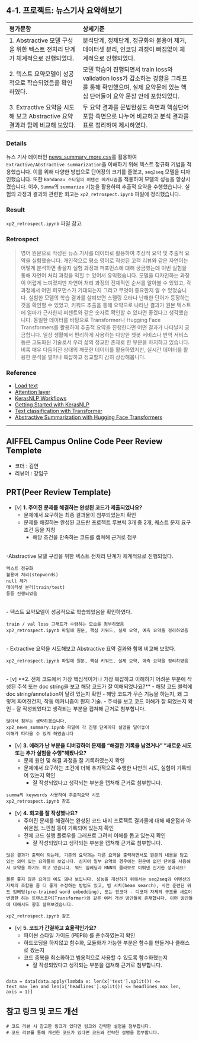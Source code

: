 ## 4-1. 프로젝트: 뉴스기사 요약해보기

| 평가문항  | 상세기준 | 
| :--- | :--- | 
| 1. Abstractive 모델 구성을 위한 텍스트 전처리 단계가 체계적으로 진행되었다. | 분석단계, 정제단계, 정규화와 불용어 제거, 데이터셋 분리, 인코딩 과정이 빠짐없이 체계적으로 진행되었다. | 
| 2. 텍스트 요약모델이 성공적으로 학습되었음을 확인하였다. | 모델 학습이 진행되면서 train loss와 validation loss가 감소하는 경향을 그래프를 통해 확인했으며, 실제 요약문에 있는 핵심 단어들이 요약 문장 안에 포함되었다. |   
| 3. Extractive 요약을 시도해 보고 Abstractive 요약 결과과 함께 비교해 보았다. | 두 요약 결과를 문법완성도 측면과 핵심단어 포함 측면으로 나누어 비교하고 분석 결과를 표로 정리하여 제시하였다. | 

### Details

뉴스 기사 데이터인 [news_summary_more.csv](https://github.com/sunnysai12345/News_Summary)를 활용하여 `Extractive/Abstractive summarization`을 이해하기 위해 텍스트 정규화 기법을 적용했습니다. 이를 위해 다양한 방법으로 단어장의 크기를 줄였고, `seq2seq` 모델을 디자인했습니다. 또한 `Bahdanau 스타일의 어텐션 메커니즘`을 적용하여 모델의 성능을 향상시켰습니다. 이후, `Summa`의 `summarize` 기능을 활용하여 추출적 요약을 수행했습니다. 실험의 과정과 결과와 관련한 회고는 `xp2_retrospect.ipynb` 파일에 정리했습니다.

### Result

`xp2_retrospect.ipynb` 파일 참고.

### Retrospect

>영어 원문으로 작성된 뉴스 기사를 데이터로 활용하여 추상적 요약 및 추출적 요약을 실험했습니다. 개인적으로 평소 영어로 작성된 고객 리뷰와 같은 자연어는 어떻게 분석하면 좋을지 실험 과정과 퍼포먼스에 대해 궁금했는데 이번 실험을 통해 자연어 처리 과정을 익힐 수 있어서 유익했습니다. 모델을 디자인하는 과정이 어렵게 느껴졌지만 자연어 처리 과정의 전체적인 순서를 알아볼 수 있었고, 각 과정에서 어떤 퍼포먼스가 기대되는지 그리고 무엇이 중요한지 알 수 있었습니다. 실험한 모델의 학습 결과를 살펴보면 스펠링 오타나 난해한 단어가 등장하는 것을 확인할 수 있었고, 키워드 추출을 통해 요약으로 나타난 결과가 원본 텍스트에 얼마가 근사한지 퍼센트와 같은 숫자로 확인할 수 있다면 좋겠다고 생각했습니다. 동일한 데이터를 바탕으로 Transformer나 Hugging Face Transformers를 활용하여 추출적 요약을 진행한다면 어떤 결과가 나타날지 궁금합니다. 일상 생활에서 편리하게 사용하는 다양한 쳇봇 서비스나 번역 서비스 등은 고도화된 기술로서 우리 삶의 정교한 존재로 한 부분을 차지하고 있습니다. 비록 매우 다듬어진 상태의 깨끗한 데이터를 활용하였지만, 실시간 데이터를 활용한 분석을 얼마나 복잡하고 정교할지 감히 상상해봅니다.

### Reference

* [Load text](https://www.tensorflow.org/tutorials/load_data/text)
* [Attention layer](https://keras.io/api/layers/attention_layers/attention/)
* [KerasNLP Workflows](https://keras.io/keras_nlp/)
* [Getting Started with KerasNLP](https://keras.io/guides/keras_nlp/getting_started/)
* [Text classification with Transformer](https://keras.io/examples/nlp/text_classification_with_transformer/)
* [Abstractive Summarization with Hugging Face Transformers](https://keras.io/examples/nlp/t5_hf_summarization/)


---

## AIFFEL Campus Online Code Peer Review Templete
- 코더 : 김연
- 리뷰어 : 강임구


## PRT(Peer Review Template)
- [v]  **1. 주어진 문제를 해결하는 완성된 코드가 제출되었나요?**
    - 문제에서 요구하는 최종 결과물이 첨부되었는지 확인
    - 문제를 해결하는 완성된 코드란 프로젝트 루브릭 3개 중 2개, 
    퀘스트 문제 요구조건 등을 지칭
        - 해당 조건을 만족하는 코드를 캡쳐해 근거로 첨부
<br/>
-Abstractive 모델 구성을 위한 텍스트 전처리 단계가 체계적으로 진행되었다.<br/>

```
텍스트 정규화
불용어 처리(stopwords)
null 제거
데이터셋 분리(train/test)
등등 진행되었음
```
<br/>
- 텍스트 요약모델이 성공적으로 학습되었음을 확인하였다.<br/>

```
train / val loss 그래프가 수렴하는 모습을 첨부하였음
xp2_retrospect.ipynb 파일에 원문, 핵심 키워드, 실제 요약, 예측 요약을 정리하였음
```
<br/>
- Extractive 요약을 시도해보고 Abstractive 요약 결과와 함께 비교해 보았다.<br/>

```
xp2_retrospect.ipynb 파일에 원문, 핵심 키워드, 실제 요약, 예측 요약을 정리하였음
```
<br/>
- [v]  **2. 전체 코드에서 가장 핵심적이거나 가장 복잡하고 이해하기 어려운 부분에 작성된 
주석 또는 doc string을 보고 해당 코드가 잘 이해되었나요?**
    - 해당 코드 블럭에 doc string/annotation이 달려 있는지 확인
    - 해당 코드가 무슨 기능을 하는지, 왜 그렇게 짜여진건지, 작동 메커니즘이 뭔지 기술.
    - 주석을 보고 코드 이해가 잘 되었는지 확인
        - 잘 작성되었다고 생각되는 부분을 캡쳐해 근거로 첨부합니다.

```
많아서 첨부는 생략하겠습니다.
xp2_news_summary.ipynb 파일에 각 진행 단계마다 설명을 달아놓아
이해가 따라올 수 있게 하였습니다
```
        
- [v]  **3. 에러가 난 부분을 디버깅하여 문제를 “해결한 기록을 남겼거나” 
”새로운 시도 또는 추가 실험을 수행”해봤나요?**
    - 문제 원인 및 해결 과정을 잘 기록하였는지 확인
    - 문제에서 요구하는 조건에 더해 추가적으로 수행한 나만의 시도, 
    실험이 기록되어 있는지 확인
        - 잘 작성되었다고 생각되는 부분을 캡쳐해 근거로 첨부합니다.

```
summa의 keywords 사용하여 추출적요약 시도
xp2_retrospect.ipynb 참조
```


        
- [v]  **4. 회고를 잘 작성했나요?**
    - 주어진 문제를 해결하는 완성된 코드 내지 프로젝트 결과물에 대해
    배운점과 아쉬운점, 느낀점 등이 기록되어 있는지 확인
    - 전체 코드 실행 플로우를 그래프로 그려서 이해를 돕고 있는지 확인
        - 잘 작성되었다고 생각되는 부분을 캡쳐해 근거로 첨부합니다.

```
많은 결과가 출력이 되는데, 기존의 요약과는 다른 요약을 출력하면서도 원문의 내용을 담고 있는 의미 있는 요약들이 보입니다. 심지어 일부 요약의 경우에는 원문에 없던 단어를 사용해서 요약을 하기도 하고 있습니다. 워드 임베딩과 RNN의 콜라보로 이뤄낸 신기한 성과네요!

물론 좋지 않은 요약의 예도 꽤나 보입니다. 성능을 개선하기 위해서는 seq2seq와 어텐션의 자체의 조합을 좀 더 좋게 수정하는 방법도 있고, 빔 서치(beam search), 사전 훈련된 워드 임베딩(pre-trained word embedding), 또는 인코더 - 디코더 자체의 구조를 새로이 변경한 하는 트랜스포머(Transformer)와 같은 여러 개선 방안들이 존재합니다. 이런 방안들에 대해서도 향후 살펴보겠습니다.
```
```
xp2_retrospect.ipynb 참조
```
        
- [v]  **5. 코드가 간결하고 효율적인가요?**
    - 파이썬 스타일 가이드 (PEP8) 를 준수하였는지 확인
    - 하드코딩을 하지않고 함수화, 모듈화가 가능한 부분은 함수를 만들거나 클래스로 짰는지
    - 코드 중복을 최소화하고 범용적으로 사용할 수 있도록 함수화했는지
        - 잘 작성되었다고 생각되는 부분을 캡쳐해 근거로 첨부합니다.

```

data = data[data.apply(lambda x: len(x['text'].split()) <= text_max_len and len(x['headlines'].split()) <= headlines_max_len, axis = 1)]

```





## 참고 링크 및 코드 개선
```
# 코드 리뷰 시 참고한 링크가 있다면 링크와 간략한 설명을 첨부합니다.
# 코드 리뷰를 통해 개선한 코드가 있다면 코드와 간략한 설명을 첨부합니다.
```


